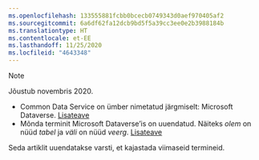 ```yaml
---
ms.openlocfilehash: 133555881fcbb0bcecb0749343d0aef970405af2
ms.sourcegitcommit: 6a6df62fa12dcb9bd5f5a39cc3ee0e2b3988184b
ms.translationtype: HT
ms.contentlocale: et-EE
ms.lasthandoff: 11/25/2020
ms.locfileid: "4643348"
---
```

> [!NOTE]
> Jõustub novembris 2020.
> - Common Data Service on ümber nimetatud järgmiselt: Microsoft Dataverse. [Lisateave](https://aka.ms/PAuAppBlog)
> - Mõnda terminit Microsoft Dataverse’is on uuendatud. Näiteks *olem* on nüüd *tabel* ja *väli* on nüüd *veerg*. [Lisateave](https://go.microsoft.com/fwlink/?linkid=2147247)
>
> Seda artiklit uuendatakse varsti, et kajastada viimaseid termineid.
